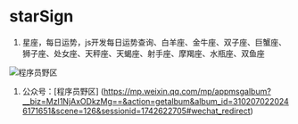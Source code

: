 # starSign
1. 星座，每日运势，js开发每日运势查询、白羊座、金牛座、双子座、巨蟹座、狮子座、处女座、天秤座、天蝎座、射手座、摩羯座、水瓶座、双鱼座

![程序员野区](https://img-blog.csdnimg.cn/789ce9f6d9974986ae0435c36d10c559.jpeg)
1. 公众号：[程序员野区]
(https://mp.weixin.qq.com/mp/appmsgalbum?__biz=MzI1NjAxODkzMg==&action=getalbum&album_id=3102070220246171651&scene=126&sessionid=1742622705#wechat_redirect)